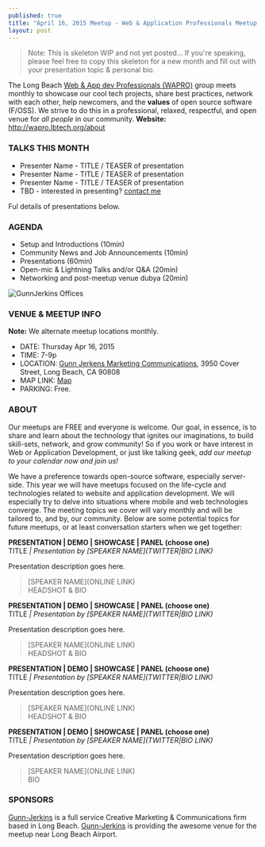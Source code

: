 ```yaml
---
published: true
title: "April 16, 2015 Meetup - Web & Application Professionals Meetup #WAPRO"
layout: post
---
```


> Note: This is skeleton WIP and not yet posted... If you're speaking, please feel free to copy this skeleton for a new month and fill out with your presentation topic & personal bio.

The Long Beach [Web & App dev Professionals (WAPRO)](http://wapro.lbtech.org) group meets monthly to showcase our cool tech projects, share best practices, network with each other, help newcomers, and the **values** of open source software (F/OSS).  We strive to do this in a professional, relaxed, respectful, and open venue for _all people_ in our community.  **Website:** http://wapro.lbtech.org/about


### TALKS THIS MONTH  
* Presenter Name - TITLE / TEASER of presentation
* Presenter Name - TITLE / TEASER of presentation
* Presenter Name - TITLE / TEASER of presentation
* TBD - interested in presenting?  [contact me](/about)

Ful details of presentations below.

### AGENDA  
- Setup and Introductions (10min)
- Community News and Job Announcements (10min)
- Presentations (60min)
- Open-mic & Lightning Talks and/or Q&A (20min)
- Networking and post-meetup venue dubya (20min)


![GunnJerkins Offices](http://wapro.lbtech.org/images/GunnJerkins-Offices.jpg)


### VENUE & MEETUP INFO  
**Note:** We alternate meetup locations monthly.  
- DATE:  Thursday Apr 16, 2015  
- TIME:  7-9p  
- LOCATION: [Gunn Jerkens Marketing Communications](http://gunnjerkens.com/contact), 3950 Cover Street, Long Beach, CA 90808  
- MAP LINK: [Map](https://www.google.com/maps/place/Gunn+Jerkens+Marketing+Communications/@33.827577,-118.147347,17z/data=!3m1!4b1!4m2!3m1!1s0x80dd3247d56715a3:0x5c717668a98f1038)  
- PARKING: Free.



### ABOUT  
Our meetups are FREE and everyone is welcome.  Our goal, in essence, is to share and learn about the technology that ignites our imaginations, to build   skill-sets, network, and grow  community!  So if you work or have interest in Web or Application Development, or just like talking geek, _add our meetup to your calendar now and join us!_

We have a preference towards open-source software, especially server-side.  This year we will have meetups focused on the life-cycle and technologies related to website and application development.  We will especially try to delve into situations where mobile and web technologies converge.  The meeting topics we cover will vary monthly and will be tailored to, and by, our community.  Below are some potential topics for future meetups, or at least conversation starters when we get together:

**PRESENTATION | DEMO | SHOWCASE | PANEL (choose one)**  
TITLE _|  Presentation by [SPEAKER NAME](TWITTER|BIO LINK)_  

Presentation description goes here.

> [SPEAKER NAME](ONLINE LINK)  
> HEADSHOT & BIO  

**PRESENTATION | DEMO | SHOWCASE | PANEL (choose one)**  
TITLE _|  Presentation by [SPEAKER NAME](TWITTER|BIO LINK)_  

Presentation description goes here.

> [SPEAKER NAME](ONLINE LINK)  
> HEADSHOT & BIO  

**PRESENTATION | DEMO | SHOWCASE | PANEL (choose one)**  
TITLE _|  Presentation by [SPEAKER NAME](TWITTER|BIO LINK)_  

Presentation description goes here.

> [SPEAKER NAME](ONLINE LINK)  
> HEADSHOT & BIO  

**PRESENTATION | DEMO | SHOWCASE | PANEL (choose one)**  
TITLE _|  Presentation by [SPEAKER NAME](TWITTER|BIO LINK)_  

Presentation description goes here.

> [SPEAKER NAME](ONLINE LINK)  
> BIO 


### SPONSORS  

[Gunn-Jerkins](http://gunnjerkins.com) is a full service Creative Marketing & Communications firm based in Long Beach. [Gunn-Jerkins](http://gunnjerkins.com) is providing the awesome venue for the meetup near Long Beach Airport.
